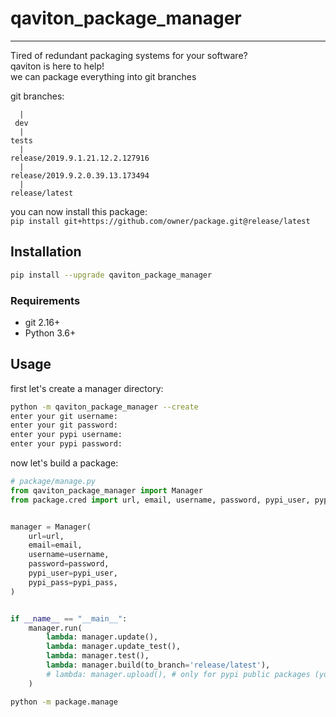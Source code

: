 # qaviton_package_manager
-------------------------
  
Tired of redundant packaging systems for your software?  
qaviton is here to help!  
we can package everything into git branches  
  
git branches:  
```
  |
 dev
  |
tests
  |  
release/2019.9.1.21.12.2.127916      
  |
release/2019.9.2.0.39.13.173494     
  |
release/latest
```  
you can now install this package:  
```pip install git+https://github.com/owner/package.git@release/latest```  
  
## Installation  
```sh  
pip install --upgrade qaviton_package_manager
```  

### Requirements
- git 2.16+  
- Python 3.6+  
  
## Usage  
  
first let's create a manager directory:  
```bash
python -m qaviton_package_manager --create
enter your git username:
enter your git password:
enter your pypi username:
enter your pypi password:
```  
  
now let's build a package:  
```python
# package/manage.py
from qaviton_package_manager import Manager
from package.cred import url, email, username, password, pypi_user, pypi_pass


manager = Manager(
    url=url,
    email=email,
    username=username,
    password=password,
    pypi_user=pypi_user,
    pypi_pass=pypi_pass,
)


if __name__ == "__main__":
    manager.run(
        lambda: manager.update(),
        lambda: manager.update_test(),
        lambda: manager.test(),
        lambda: manager.build(to_branch='release/latest'),
        # lambda: manager.upload(), # only for pypi public packages (you can uncomment if you understand the implications)
    )
```  
```bash
python -m package.manage
```  
  
  
  
  
  